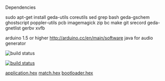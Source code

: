 Dependencies

sudo apt-get install geda-utils coreutils sed grep bash geda-gschem ghostscript poppler-utils pcb imagemagick zip bc make git srecord geda-gnetlist gerbv xvfb

arduino 1.5 or higher http://arduino.cc/en/main/software
java for audio generator

![build status](http://artifacts.meatstand.com/pig/board.png)

[![build status](http://ci.meatstand.com/projects/1/status.png?ref=master)](http://ci.meatstand.com/projects/1?ref=master)

[application.hex](http://artifacts.meatstand.com/pig/application.hex)
[match.hex](http://artifacts.meatstand.com/pig/match.hex)
[bootloader.hex](http://artifacts.meatstand.com/pig/botloader.hex)
